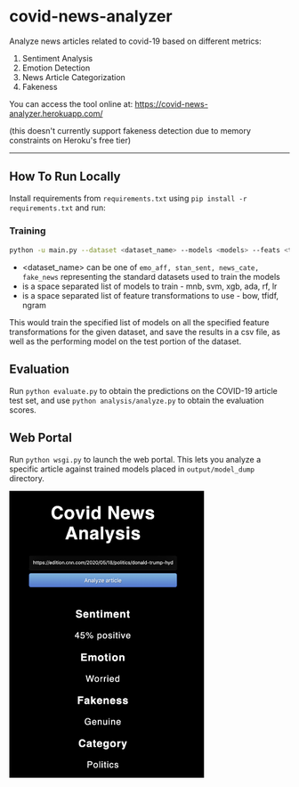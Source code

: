 # covid-news-analyzer
Analyze news articles related to covid-19 based on different metrics:

1. Sentiment Analysis
2. Emotion Detection
3. News Article Categorization
4. Fakeness

You can access the tool online at: https://covid-news-analyzer.herokuapp.com/

(this doesn't currently support fakeness detection due to memory constraints on Heroku's free tier)

----
## How To Run Locally

Install requirements from `requirements.txt` using `pip install -r requirements.txt` and run:

### Training
```bash
python -u main.py --dataset <dataset_name> --models <models> --feats <transformations> --save_path <model_path> --save_results
```

- <dataset_name> can be one of `emo_aff, stan_sent, news_cate, fake_news` representing the standard datasets used to train the models
- <models> is a space separated list of models to train - mnb, svm, xgb, ada, rf, lr
- <transformations> is a space separated list of feature transformations to use - bow, tfidf, ngram

This would train the specified list of models on all the specified feature transformations for the given dataset, and save the results in a csv file, as well as the performing model on the test portion of the dataset.

## Evaluation
Run `python evaluate.py` to obtain the predictions on the COVID-19 article test set, and use `python analysis/analyze.py` to obtain the evaluation scores.

## Web Portal
Run `python wsgi.py` to launch the web portal. This lets you analyze a specific article against trained models placed in `output/model_dump` directory.

<img src="images/portal.png" alt="portal" width="350"/>
